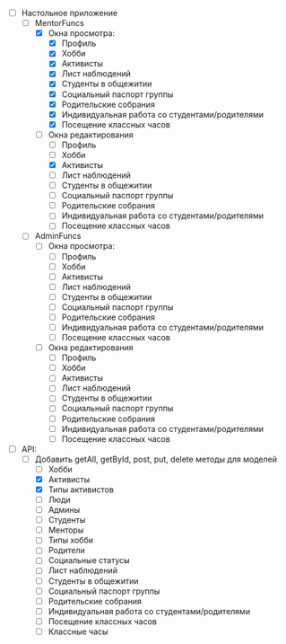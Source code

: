 - [ ] Настольное приложение
	- [ ] MentorFuncs
		- [x] Окна просмотра:
			- [x] Профиль
			- [x] Хобби
			- [x] Активисты
			- [x] Лист наблюдений
			- [x] Студенты в общежитии
			- [x] Социальный паспорт группы
			- [x] Родительские собрания
			- [x] Индивидуальная работа со студентами/родителями
			- [x] Посещение классных часов
		- [ ] Окна редактирования
			- [ ] Профиль
			- [ ] Хобби
			- [x] Активисты
			- [ ] Лист наблюдений
			- [ ] Студенты в общежитии
			- [ ] Социальный паспорт группы
			- [ ] Родительские собрания
			- [ ] Индивидуальная работа со студентами/родителями
			- [ ] Посещение классных часов
	- [ ] AdminFuncs
		- [ ] Окна просмотра:
			- [ ] Профиль
			- [ ] Хобби
			- [ ] Активисты
			- [ ] Лист наблюдений
			- [ ] Студенты в общежитии
			- [ ] Социальный паспорт группы
			- [ ] Родительские собрания
			- [ ] Индивидуальная работа со студентами/родителями
			- [ ] Посещение классных часов
		- [ ] Окна редактирования
			- [ ] Профиль
			- [ ] Хобби
			- [ ] Активисты
			- [ ] Лист наблюдений
			- [ ] Студенты в общежитии
			- [ ] Социальный паспорт группы
			- [ ] Родительские собрания
			- [ ] Индивидуальная работа со студентами/родителями
			- [ ] Посещение классных часов
- [ ] API:
	- [ ] Добавить getAll, getById, post, put, delete методы для моделей
		- [ ] Хобби
		- [x] Активисты
		- [x] Типы активистов
		- [ ] Люди
		- [ ] Админы
		- [ ] Студенты
		- [ ] Менторы
		- [ ] Типы хобби
		- [ ] Родители
		- [ ] Социальные статусы
		- [ ] Лист наблюдений
		- [ ] Студенты в общежитии
		- [ ] Социальный паспорт группы
		- [ ] Родительские собрания
		- [ ] Индивидуальная работа со студентами/родителями
		- [ ] Посещение классных часов
		- [ ] Классные часы
